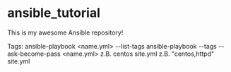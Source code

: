 # ansible_tutorial

This is my awesome Ansible repository!

Tags:
ansible-playbook <name.yml> --list-tags
ansible-playbook --tags <tags-name> --ask-become-pass <name.yml>
z.B.                      centos                       site.yml
z.B.                   "centos,httpd"                  site.yml
